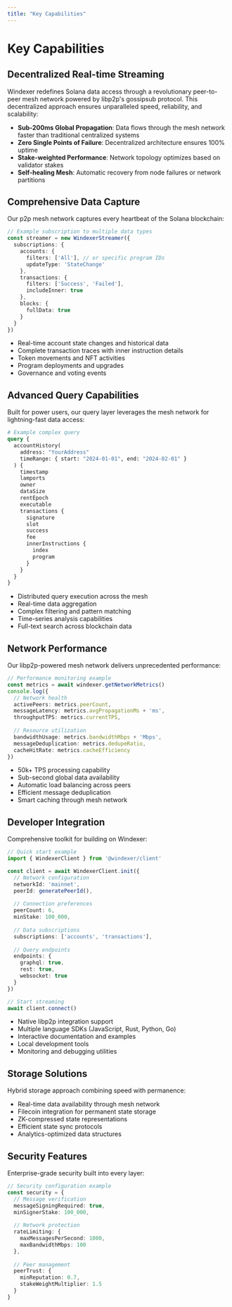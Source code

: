 ```yaml
---
title: "Key Capabilities"
---
```


# Key Capabilities

## Decentralized Real-time Streaming

Windexer redefines Solana data access through a revolutionary peer-to-peer mesh network powered by libp2p's gossipsub protocol. This decentralized approach ensures unparalleled speed, reliability, and scalability:

- **Sub-200ms Global Propagation**: Data flows through the mesh network faster than traditional centralized systems
- **Zero Single Points of Failure**: Decentralized architecture ensures 100% uptime
- **Stake-weighted Performance**: Network topology optimizes based on validator stakes
- **Self-healing Mesh**: Automatic recovery from node failures or network partitions

## Comprehensive Data Capture

Our p2p mesh network captures every heartbeat of the Solana blockchain:

```typescript
// Example subscription to multiple data types
const streamer = new WindexerStreamer({
  subscriptions: {
    accounts: {
      filters: ['All'], // or specific program IDs
      updateType: 'StateChange'
    },
    transactions: {
      filters: ['Success', 'Failed'],
      includeInner: true
    },
    blocks: {
      fullData: true
    }
  }
})
```

- Real-time account state changes and historical data
- Complete transaction traces with inner instruction details
- Token movements and NFT activities
- Program deployments and upgrades
- Governance and voting events

## Advanced Query Capabilities

Built for power users, our query layer leverages the mesh network for lightning-fast data access:

```graphql
# Example complex query
query {
  accountHistory(
    address: "YourAddress"
    timeRange: { start: "2024-01-01", end: "2024-02-01" }
  ) {
    timestamp
    lamports
    owner
    dataSize
    rentEpoch
    executable
    transactions {
      signature
      slot
      success
      fee
      innerInstructions {
        index
        program
      }
    }
  }
}
```

- Distributed query execution across the mesh
- Real-time data aggregation
- Complex filtering and pattern matching
- Time-series analysis capabilities
- Full-text search across blockchain data

## Network Performance

Our libp2p-powered mesh network delivers unprecedented performance:

```typescript
// Performance monitoring example
const metrics = await windexer.getNetworkMetrics()
console.log({
  // Network health
  activePeers: metrics.peerCount,
  messageLatency: metrics.avgPropagationMs + 'ms',
  throughputTPS: metrics.currentTPS,
  
  // Resource utilization
  bandwidthUsage: metrics.bandwidthMbps + 'Mbps',
  messageDeduplication: metrics.dedupeRatio,
  cacheHitRate: metrics.cacheEfficiency
})
```

- 50k+ TPS processing capability
- Sub-second global data availability
- Automatic load balancing across peers
- Efficient message deduplication
- Smart caching through mesh network

## Developer Integration

Comprehensive toolkit for building on Windexer:

```typescript
// Quick start example
import { WindexerClient } from '@windexer/client'

const client = await WindexerClient.init({
  // Network configuration
  networkId: 'mainnet',
  peerId: generatePeerId(),
  
  // Connection preferences
  peerCount: 6,
  minStake: 100_000,
  
  // Data subscriptions
  subscriptions: ['accounts', 'transactions'],
  
  // Query endpoints
  endpoints: {
    graphql: true,
    rest: true,
    websocket: true
  }
})

// Start streaming
await client.connect()
```

- Native libp2p integration support
- Multiple language SDKs (JavaScript, Rust, Python, Go)
- Interactive documentation and examples
- Local development tools
- Monitoring and debugging utilities

## Storage Solutions

Hybrid storage approach combining speed with permanence:

- Real-time data availability through mesh network
- Filecoin integration for permanent state storage
- ZK-compressed state representations
- Efficient state sync protocols
- Analytics-optimized data structures

## Security Features

Enterprise-grade security built into every layer:

```typescript
// Security configuration example
const security = {
  // Message verification
  messageSigningRequired: true,
  minSignerStake: 100_000,
  
  // Network protection
  rateLimiting: {
    maxMessagesPerSecond: 1000,
    maxBandwidthMbps: 100
  },
  
  // Peer management
  peerTrust: {
    minReputation: 0.7,
    stakeWeightMultiplier: 1.5
  }
}
```
